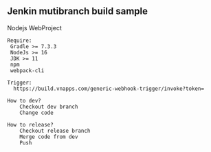 ## Jenkin mutibranch build sample ##
Nodejs WebProject
```
Require:
 Gradle >= 7.3.3
 NodeJs >= 16
 JDK >= 11
 npm
 webpack-cli

Trigger:
  https://build.vnapps.com/generic-webhook-trigger/invoke?token=

How to dev?
    Checkout dev branch
    Change code
    
How to release?    
    Checkout release branch
    Merge code from dev
    Push
     
```
